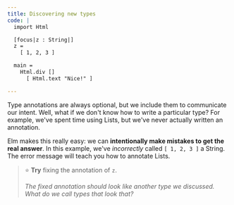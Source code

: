 ```yaml
---
title: Discovering new types
code: |
  import Html

  [focus|z : String|]
  z =
    [ 1, 2, 3 ]

  main =
    Html.div []
      [ Html.text "Nice!" ]

---
```


Type annotations are always optional, but we include them to communicate our intent.
Well, what if we don't know how to write a particular type?
For example, we've spent time using Lists, but we've never actually written an annotation.

Elm makes this really easy:
we can **intentionally make mistakes to get the real answer**.
In this example, we've _incorrectly_ called `[ 1, 2, 3 ]` a String.
The error message will teach you how to annotate Lists.

> ⭐️ **Try** fixing the annotation of `z`.
>
> _The fixed annotation should look like another type we discussed.
> What do we call types that look that?_
